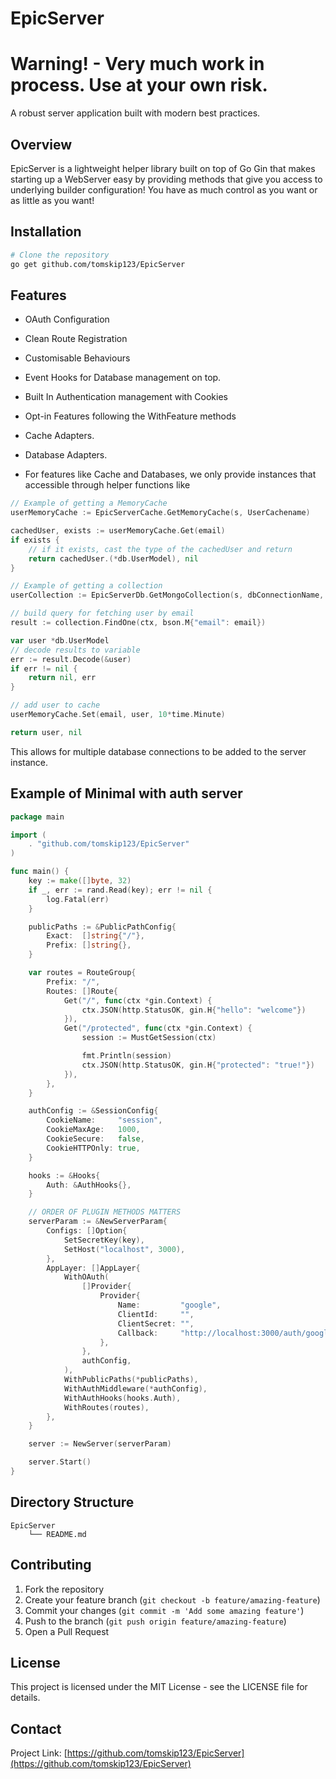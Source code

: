 # EpicServer

# Warning! - Very much work in process. Use at your own risk.

A robust server application built with modern best practices.

## Overview

EpicServer is a lightweight helper library built on top of Go Gin that makes starting up a WebServer easy by providing methods that give you access to underlying builder configuration! You have as much control as you want or as little as you want!

## Installation

```bash
# Clone the repository
go get github.com/tomskip123/EpicServer
```

## Features

* OAuth Configuration
* Clean Route Registration
* Customisable Behaviours
* Event Hooks for Database management on top.
* Built In Authentication management with Cookies
* Opt-in Features following the WithFeature methods
* Cache Adapters.
* Database Adapters.

* For features like Cache and Databases, we only provide instances that accessible through helper functions like

```go
// Example of getting a MemoryCache
userMemoryCache := EpicServerCache.GetMemoryCache(s, UserCachename)

cachedUser, exists := userMemoryCache.Get(email)
if exists {
	// if it exists, cast the type of the cachedUser and return
	return cachedUser.(*db.UserModel), nil
}

// Example of getting a collection
userCollection := EpicServerDb.GetMongoCollection(s, dbConnectionName, os.Getenv("DATABASE_NAME"), "users")

// build query for fetching user by email
result := collection.FindOne(ctx, bson.M{"email": email})

var user *db.UserModel
// decode results to variable
err := result.Decode(&user)
if err != nil {
	return nil, err
}

// add user to cache
userMemoryCache.Set(email, user, 10*time.Minute)

return user, nil
```

This allows for multiple database connections to be added to the server instance.

## Example of Minimal with auth server

```go
package main

import (
    . "github.com/tomskip123/EpicServer"
)

func main() {
    key := make([]byte, 32)
	if _, err := rand.Read(key); err != nil {
		log.Fatal(err)
	}

	publicPaths := &PublicPathConfig{
		Exact:  []string{"/"},
		Prefix: []string{},
	}

	var routes = RouteGroup{
		Prefix: "/",
		Routes: []Route{
			Get("/", func(ctx *gin.Context) {
				ctx.JSON(http.StatusOK, gin.H{"hello": "welcome"})
			}),
			Get("/protected", func(ctx *gin.Context) {
				session := MustGetSession(ctx)

				fmt.Println(session)
				ctx.JSON(http.StatusOK, gin.H{"protected": "true!"})
			}),
		},
	}

	authConfig := &SessionConfig{
		CookieName:     "session",
		CookieMaxAge:   1000,
		CookieSecure:   false,
		CookieHTTPOnly: true,
	}

	hooks := &Hooks{
		Auth: &AuthHooks{},
	}

    // ORDER OF PLUGIN METHODS MATTERS
	serverParam := &NewServerParam{
		Configs: []Option{
			SetSecretKey(key),
            SetHost("localhost", 3000),
		},
		AppLayer: []AppLayer{
			WithOAuth(
				[]Provider{
					Provider{
						Name:         "google",
						ClientId:     "",
						ClientSecret: "",
						Callback:     "http://localhost:3000/auth/google/callback",
					},
				},
				authConfig,
			),
			WithPublicPaths(*publicPaths),
			WithAuthMiddleware(*authConfig),
			WithAuthHooks(hooks.Auth),
			WithRoutes(routes),
		},
	}

	server := NewServer(serverParam)

	server.Start()
}

```

## Directory Structure

```
EpicServer
    └── README.md
```

## Contributing

1. Fork the repository
2. Create your feature branch (`git checkout -b feature/amazing-feature`)
3. Commit your changes (`git commit -m 'Add some amazing feature'`)
4. Push to the branch (`git push origin feature/amazing-feature`)
5. Open a Pull Request

## License

This project is licensed under the MIT License - see the LICENSE file for details.

## Contact

Project Link: [https://github.com/tomskip123/EpicServer](https://github.com/tomskip123/EpicServer)
